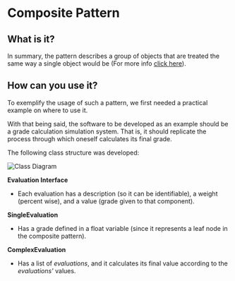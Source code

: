 # Composite Pattern

## What is it?

In summary, the pattern describes a group of objects that are treated the same way a single object would be
(For more info [click here](https://en.wikipedia.org/wiki/Composite_pattern)).

## How can you use it?

To exemplify the usage of such a pattern, we first needed a practical example on where to use it.

With that being said, the software to be developed as an example should be a grade calculation simulation system.
That is, it should replicate the process through which oneself calculates its final grade.

The following class structure was developed:

![Class Diagram](https://www.planttext.com/api/plantuml/img/hP5BQiCm48RtSueXgwIGGDSD8L3Q2-G0Pf36jgYaCTBOAPJSFNASrkvZMUtqlpw1ZbafQHyyG7vpiQD40OD4CMsImAYfvwMLMx9oTh7PxwDKq-rmc69_fivEspbNayzbpqNbL9DXV1d8zwHE8du0bdFIL7feEPlakj5ORvvkpgiNKkmu6OvA3N_NnvsRT04mddB6Kzdnl02uq7aEfPn_OE_CQW65-smryxwa9f7bcVCiu-xxVu80oTer3pHLDu29WmmyIlvJAm-0tspPUgvrkthSxHvM2pp0aQCj7tq5)

**Evaluation Interface**
- Each evaluation has a description (so it can be identifiable), a weight (percent wise), and a value (grade given to that component).

**SingleEvaluation**
- Has a grade defined in a float variable (since it represents a leaf node in the composite pattern).

**ComplexEvaluation**
- Has a list of _evaluations_, and it calculates its final value according to the _evaluations'_ values.
